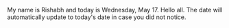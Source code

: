 My name is Rishabh and today is Wednesday, May 17. Hello all. The date will automatically update to today's date in case you did not notice.
